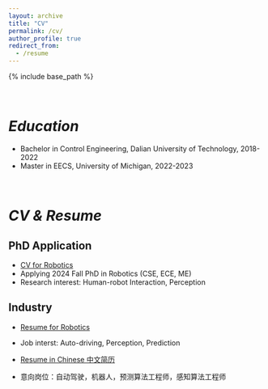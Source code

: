 ```yaml
---
layout: archive
title: "CV"
permalink: /cv/
author_profile: true
redirect_from:
  - /resume
---
```


{% include base_path %}

<br>_Education_
======
* Bachelor in Control Engineering, Dalian University of Technology, 2018-2022
* Master in EECS, University of Michigan, 2022-2023

<br>_CV & Resume_
=====

PhD Application
-----
 * [CV for Robotics](https://drive.google.com/file/d/187jNDVVRidrcKqUyK433nUZFit_KzDtP/view?usp=drive_link)
 * Applying 2024 Fall PhD in Robotics (CSE, ECE, ME)
 * Research interest: Human-robot Interaction, Perception

Industry
-----
 * [Resume for Robotics](https://drive.google.com/file/d/11ziHW7ZIa0P73cxsr56i6U1I-sNIxPyJ/view?usp=sharing)
 * Job interst: Auto-driving, Perception, Prediction 

 * [Resume in Chinese 中文简历](/files/简历_徐墨_机器人.pdf)
 * 意向岗位：自动驾驶，机器人，预测算法工程师，感知算法工程师

<!-- * Ph.D in Version Control Theory, GitHub University, 2018 (expected) -->
<!-- 
Work experience
======
Research Assistant @ University of Michigan	
-----
  Fluent robotics lab	Sep 2023 – Present
  * Detect 3D human skeletal keypoints via YOLOv8.
  * Track human 3D positions from images and point clouds then match with skeletal keypoints.
  * Establish a real-time pipeline to predict human future trajectories via transformer.

Reinforcement Learning Control of Amphibious Quadruped Robot
-----
  Intern, I4FSI Lab, Westlake University April 2023 – Aug 2023
  * Designed and 3D-printed the swimming modules of an amphibious quadruped robot with 12 degrees of freedom, 4 flippers and a buoyancy module.
  * Established raspberry Pi 4B python environment with socket connection with PC, servos control interface on the GPIO and IMU interface on the I2C.
  * Implement a deep reinforcement learning model, Proximal Policy Optimization(`PPO-clipped`) on Pytorch with extra tricks, to improve performance.
  * Established a customized RL environment based on `Gym.Env` with socket connection to the Robot.

* Summer 2021: Intern
  * ABB 
  * Duties included: 
    * Involved in the electrical high voltage power system design of robots.
    * Control the high voltage power, achieving stable performance.
    * Established a database to record electrical components. -->
  <!-- * Supervisor: Professor Git -->

<!-- * Fall 2015: Research Assistant
  * Github University
  * Duties included: Merging pull requests
  * Supervisor: Professor Hub -->
  
<!-- Skills
======
* Python: Numpy, Pytorch, tensorflow, matlibplot, Gym, Stable-baselines3, scikit-learn
* C++: Eigen, cere, Gtsam, openCV, ORB-SLAM3
* Matlab: Simulink
* Systemverilog: RISC-V

Research & Project
======
Kalman Filter vs. Particle Filter in Pybullet
-----
Algorithmic Robotics Course Project	Aug 2023 - Nov 2023
* Implemented motion planning and perception algorithms: A*, RRT, PCA, RANSAC and ICP.
* Compare the performance of Kalman Filter and Particle Filter with PR2 robot simulation in Pybullet.


An Experiment Design of AV Algorithm Bias in Trolley Problems
-----
Ethics for AI and Robotics course project
* Designed an experiment based on 'the Moral Machine' to explore potencial manual bias in AV algorithm
* Utilized game theory on survey items for reliability


Lidar and Visual SLAM Loosely-Coupled Fusion
-----
Mobile Robotics Course Project Jan 2023 - April 2023
  * Utilized `ORB-SLAM3` to detect, extract and compare ORB features from images and calculated rotation and translation information with the optimization of loop closure detection.
  * Convert the 3D points cloud into rotation and translation matrix by LITAMIN2 LiDAR SLAM.
  * Loosely coupled visual and LiDAR SLAM by checking bad data and replacing it with good data.


Predicting Music Popularity Based on Extracted Instrumental Features
-----
Machine Learning Course Project Jan 2023 - April 2023
  * Classified Spotify songs’ popularity from pre-extracted features by machine learning algorithms, such as logistic regression, SVM, XGboosting, random forest and fully connected neural network.
  * Searched and downloaded 45000+ songs on the Google Cloud by multithreaded Python scripts and extracted Mel-spectrograms by librosa to manually extract features and establish the dataset.
  * Utilized the `Transformer` on Tensorflow with 500000+ parameters and `ResNet` CNN to classify the popularity with the extracted Mel-spectrograms but found the low correlation with spectrograms.

Network Proxy Server Management System
------	
  * Individual Project	
  * Established a management system to provide effective server nodes across the world, supported to create, update, utilize and delete the proxy nodes, based on `AWS EC2`.
  * Support multiple proxy protocols including Vmess, Trojan and Shadowsocks to achieve various network security requirements.
  * Disguise the proxy connections as normal http to avoid the unexpected supervision.

Research on Bearing Fault Diagnosis Method Based on Granular Model
------ 	
  * Research Assistant	
  * Used wavelet packet threshold to denoise the original signal on MATLAB
  * Applied information granulation analysis to obtain the main features on Python
  * Established Pytorch stacked convolutional `autoencoder`(CNNs) to extract the main information features and achieved accuracy higher than 98% and visualization with matplotlib.
  * Utilized Scikit-learn unsupervised learning K-Means to classify the feature.

Gantry Crane System Optimized on Simulated Annealing
------	
  * Course Project        	
  * Utilize `Simulink` in MATLAB to build the Gantry Crane physical model based on control state equations.
  * Control the system with a double closed-loop control PID method for stability.
  * Optimization on PID control system parameters with Simulated Annealing Algorithm to avoid the local optimal.

Processor Design Based on R10000 Architecture
------
  * EECS470 Course Project
  *	Development on Ubuntu, bash and SystemVerilog, group cooperation through GIT remote repository
  *	Design a `R10K` architecture processor (simplified Intel Pentium 4 Processor) with RISC-V.
  * The prosessor contains modules like ROB, RS, pipeline and so on
  *	Additional functions including 2-width superscalar, branch prediction, victim data cache and software debugger

Mathematical Contest in Modeling Held by COMAP
------
  * Team Leader
  *	Utilized the principal component analysis algorithm and multiple linear regression to analyze the influence of the external environment on fungi on MATLAB
  *	Applied the species competition model to simulate fungi's intraspecific competition, added climate factors and Gaussian white noise to simplify the external disturbances
  *	Completed paper and won the prize of Meritorious Winner

Circuit Design by Verilog Programming of Fpga
------
  * Course Project
  *	Utilized  Quartus II and Verilog to design a multifunctional electronic clock on the DE2 circuit board
  *	The clock was given the functions of time display, hourly chime, time calibration, alarm, etc. -->


<!-- Publications
======
  <ul>{% for post in site.publications %}
    {% include archive-single-cv.html %}
  {% endfor %}</ul> -->
  
<!-- Talks
======
  <ul>{% for post in site.talks %}
    {% include archive-single-talk-cv.html %}
  {% endfor %}</ul> -->
  
<!-- Teaching
======
  <ul>{% for post in site.teaching %}
    {% include archive-single-cv.html %}
  {% endfor %}</ul> -->
  
<!-- Service and leadership
======
* Currently signed in to 43 different slack teams -->
